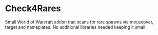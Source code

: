# Check4Rares
Small World of Warcraft addon that scans for rare spawns via mouseover, target and nameplates. No additional libraries needed keeping it small.
